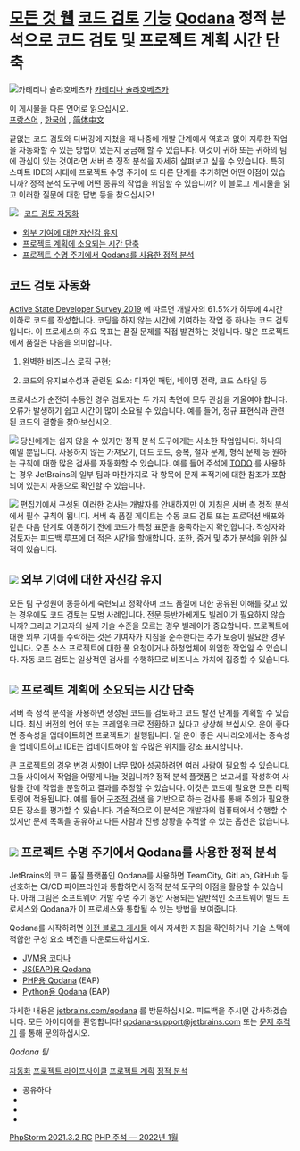 [모든 것 웹](/qodana/category/all-things-web/) [코드 검토](/qodana/category/code-review/) [기능](/qodana/category/features/) [Qodana](/qodana/category/qodana/) 정적 분석으로 코드 검토 및 프로젝트 계획 시간 단축 
===============================

![카테리나 슐랴호베츠카](https://blog.jetbrains.com/wp-content/uploads/2021/05/Screenshot-2021-05-20-at-17.59.22-200x200.png) [카테리나 슐랴호베츠카](https://blog.jetbrains.com/author/shkate-jetbrains-com) 



 이 게시물을 다른 언어로 읽으십시오.  
 [프랑스어](https://blog.jetbrains.com/fr/qodana/2022/01/gagnez-du-temps-sur-les-revisions-de-code-et-la-planification-de-projet-avec-l-analyse-statique/) , [한국어](https://blog.jetbrains.com/ko/qodana/2022/02/cut-time-on-code-reviews-and-project-planning-with-static-analysis/) , [简体中文](https://blog.jetbrains.com/zh-hans/qodana/2022/01/cut-time-on-code-reviews-and-project-planning-with-static-analysis/)

끝없는 코드 검토와 디버깅에 지쳤을 때 나중에 개발 단계에서 역효과 없이 지루한 작업을 자동화할 수 있는 방법이 있는지 궁금해 할 수 있습니다. 이것이 귀하 또는 귀하의 팀에 관심이 있는 것이라면 서버 측 정적 분석을 자세히 살펴보고 싶을 수 있습니다. 특히 스마트 IDE의 시대에 프로젝트 수명 주기에 또 다른 단계를 추가하면 어떤 이점이 있습니까? 정적 분석 도구에 어떤 종류의 작업을 위임할 수 있습니까? 이 블로그 게시물을 읽고 이러한 질문에 대한 답변 등을 찾으십시오!

![](https://blog.jetbrains.com/wp-content/uploads/2022/06/DSGN-13163-Static-analysis-with-Qodana-banners_featured.png)- [코드 검토 자동화](#code-reviews)
- [외부 기여에 대한 자신감 유지](#stay-confident)
- [프로젝트 계획에 소요되는 시간 단축](#slash-time)
- [프로젝트 수명 주기에서 Qodana를 사용한 정적 분석](#static-analysis)

 코드 검토 자동화
----------

 [Active State Developer Survey 2019](https://www.activestate.com/resources/white-papers/developer-survey-2019-open-source-runtime-pains/) 에 따르면 개발자의 61.5%가 하루에 4시간 이하로 코드를 작성합니다. 코딩을 하지 않는 시간에 기여하는 작업 중 하나는 코드 검토입니다. 이 프로세스의 주요 목표는 품질 문제를 직접 발견하는 것입니다. 많은 프로젝트에서 품질은 다음을 의미합니다.

 1) 완벽한 비즈니스 로직 구현;

 2) 코드의 유지보수성과 관련된 요소: 디자인 패턴, 네이밍 전략, 코드 스타일 등

 프로세스가 순전히 수동인 경우 검토자는 두 가지 측면에 모두 관심을 기울여야 합니다. 오류가 발생하기 쉽고 시간이 많이 소요될 수 있습니다. 예를 들어, 정규 표현식과 관련된 코드의 결함을 찾아보십시오.

![](https://blog.jetbrains.com/wp-content/uploads/2022/06/Screenshot-2022-01-27-at-11.36.18.png) 당신에게는 쉽지 않을 수 있지만 정적 분석 도구에게는 사소한 작업입니다. 하나의 예일 뿐입니다. 사용하지 않는 가져오기, 데드 코드, 중복, 철자 문제, 형식 문제 등 원하는 규칙에 대한 많은 검사를 자동화할 수 있습니다. 예를 들어 주석에 [TODO](https://www.jetbrains.com/help/idea/using-todo.html) 를 사용하는 경우 JetBrains의 일부 팀과 마찬가지로 각 항목에 문제 추적기에 대한 참조가 포함되어 있는지 자동으로 확인할 수 있습니다.

![](https://blog.jetbrains.com/wp-content/uploads/2022/06/todo-qodana.png) 편집기에서 구성된 이러한 검사는 개발자를 안내하지만 이 지침은 서버 측 정적 분석에서 필수 규칙이 됩니다. 서버 측 품질 게이트는 수동 코드 검토 또는 프로덕션 배포와 같은 다음 단계로 이동하기 전에 코드가 특정 표준을 충족하는지 확인합니다. 작성자와 검토자는 피드백 루프에 더 적은 시간을 할애합니다. 또한, 증거 및 추가 분석을 위한 실적이 있습니다.

![](https://blog.jetbrains.com/wp-content/uploads/2022/06/zero-in-pr.png) 외부 기여에 대한 자신감 유지
-----------------

 모든 팀 구성원이 동등하게 숙련되고 정확하며 코드 품질에 대한 공유된 이해를 갖고 있는 경우에도 코드 검토는 모범 사례입니다. 전문 등반가에게도 빌레이가 필요하지 않습니까? 그리고 기고자의 실제 기술 수준을 모르는 경우 빌레이가 중요합니다. 프로젝트에 대한 외부 기여를 수락하는 것은 기여자가 지침을 준수한다는 추가 보증이 필요한 경우입니다. 오픈 소스 프로젝트에 대한 풀 요청이거나 하청업체에 위임한 작업일 수 있습니다. 자동 코드 검토는 일상적인 검사를 수행하므로 비즈니스 가치에 집중할 수 있습니다.

![](https://blog.jetbrains.com/wp-content/uploads/2022/06/external-php.png) 프로젝트 계획에 소요되는 시간 단축
--------------------

 서버 측 정적 분석을 사용하면 생성된 코드를 검토하고 코드 발전 단계를 계획할 수 있습니다. 최신 버전의 언어 또는 프레임워크로 전환하고 싶다고 상상해 보십시오. 운이 좋다면 종속성을 업데이트하면 프로젝트가 실행됩니다. 덜 운이 좋은 시나리오에서는 종속성을 업데이트하고 IDE는 업데이트해야 할 수많은 위치를 강조 표시합니다.

 큰 프로젝트의 경우 변경 사항이 너무 많아 성공하려면 여러 사람이 필요할 수 있습니다. 그들 사이에서 작업을 어떻게 나눌 것입니까? 정적 분석 플랫폼은 보고서를 작성하여 사람들 간에 작업을 분할하고 결과를 추정할 수 있습니다. 이것은 코드에 필요한 모든 리팩토링에 적용됩니다. 예를 들어 [구조적 검색](https://www.jetbrains.com/help/idea/structural-search-and-replace.html) 을 기반으로 하는 검사를 통해 주의가 필요한 모든 장소를 평가할 수 있습니다. 기술적으로 이 분석은 개발자의 컴퓨터에서 수행할 수 있지만 문제 목록을 공유하고 다른 사람과 진행 상황을 추적할 수 있는 옵션은 없습니다.

![](https://blog.jetbrains.com/wp-content/uploads/2022/06/qodana_scheme.png) 프로젝트 수명 주기에서 Qodana를 사용한 정적 분석
-------------------------------

 JetBrains의 코드 품질 플랫폼인 Qodana를 사용하면 TeamCity, GitLab, GitHub 등 선호하는 CI/CD 파이프라인과 통합하면서 정적 분석 도구의 이점을 활용할 수 있습니다. 아래 그림은 소프트웨어 개발 수명 주기 동안 사용되는 일반적인 소프트웨어 빌드 프로세스와 Qodana가 이 프로세스와 통합될 수 있는 방법을 보여줍니다.

 Qodana를 시작하려면 [이전 블로그 게시물](https://blog.jetbrains.com/qodana/2021/12/new-years-resolutions-with-qodana/) 에서 자세한 지침을 확인하거나 기술 스택에 적합한 구성 요소 버전을 다운로드하십시오.

- [JVM용 코다나](https://www.jetbrains.com/qodana/jvm/)
- [JS(EAP)용 Qodana](https://www.jetbrains.com/help/qodana/qodana-js.html)
- [PHP용 Qodana](https://www.jetbrains.com/help/qodana/qodana-php.html) (EAP)
- [Python용 Qodana](https://www.jetbrains.com/help/qodana/qodana-python.html) (EAP)

 자세한 내용은 [jetbrains.com/qodana](https://www.jetbrains.com/qodana/) 를 방문하십시오. 피드백을 주시면 감사하겠습니다. 모든 아이디어를 환영합니다! qodana-support@jetbrains.com 또는 [문제 추적기](https://youtrack.jetbrains.com/issues/QD) 를 통해 문의하십시오.

 *Qodana 팀*

 [자동화](/qodana/tag/automation/) [프로젝트 라이프사이클](/qodana/tag/project-lifecycle/) [프로젝트 계획](/qodana/tag/project-planning/) [정적 분석](/qodana/tag/static-analysis/)

- 공유하다
- [](https://www.facebook.com/sharer.php?u=https%3A%2F%2Fblog.jetbrains.com%2Fqodana%2F2022%2F01%2Fcut-time-on-code-reviews-and-project-planning-with-static-analysis%2F)
- [](https://twitter.com/intent/tweet?source=https%3A%2F%2Fblog.jetbrains.com%2Fqodana%2F2022%2F01%2Fcut-time-on-code-reviews-and-project-planning-with-static-analysis%2F&text=https%3A%2F%2Fblog.jetbrains.com%2Fqodana%2F2022%2F01%2Fcut-time-on-code-reviews-and-project-planning-with-static-analysis%2F)
- [](http://www.linkedin.com/shareArticle?mini=true&url=https%3A%2F%2Fblog.jetbrains.com%2Fqodana%2F2022%2F01%2Fcut-time-on-code-reviews-and-project-planning-with-static-analysis%2F)



 [PhpStorm 2021.3.2 RC](https://blog.jetbrains.com/phpstorm/2022/01/phpstorm-2021-3-2-rc/) [PHP 주석 — 2022년 1월](https://blog.jetbrains.com/phpstorm/2022/01/php-annotated-january-2022/)